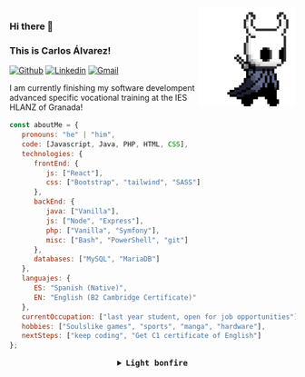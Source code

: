<img src="https://raw.githubusercontent.com/TanZng/TanZng/master/assets/hollor_knight3.gif" align="right" width="170"/>

### Hi there 👋 

### This is Carlos Álvarez!

[![Github](https://img.shields.io/badge/-Github-000?style=flat&logo=Github&logoColor=white)](https://github.com/CarlosAlvarez96)
[![Linkedin](https://img.shields.io/badge/-LinkedIn-blue?style=flat&logo=Linkedin&logoColor=white)](https://www.linkedin.com/in/carlos-%C3%A1lvarez-mart%C3%ADn-669b00198/)
[![Gmail](https://img.shields.io/badge/-Gmail-c14438?style=flat&logo=Gmail&logoColor=white)](mailto:calvarezmartin96@gmail.com)




I am currently finishing my software develompent advanced specific vocational training at the IES HLANZ of Granada!  


```javascript
const aboutMe = {
   pronouns: "he" | "him",
   code: [Javascript, Java, PHP, HTML, CSS],
   technologies: {
      frontEnd: {
         js: ["React"],
         css: ["Bootstrap", "tailwind", "SASS"]
      },
      backEnd: {
         java: ["Vanilla"],
         js: ["Node", "Express"],
         php: ["Vanilla", "Symfony"],
         misc: ["Bash", "PowerShell", "git"]
      },
      databases: ["MySQL", "MariaDB"]
   },
   languajes: {
      ES: "Spanish (Native)",
      EN: "English (B2 Cambridge Certificate)"
   },
   currentOccupation: ["last year student, open for job opportunities"],
   hobbies: ["Soulslike games", "sports", "manga", "hardware"],
   nextSteps: ["keep coding", "Get C1 certificate of English"]
};
```

<details align="center">

<summary> <b> <samp> Light bonfire </samp></b></summary>
<samp>
 <b><h2 style="color: #fc6203">B O N F I R E &nbsp; L I T !</h2> </b>

<img src="https://raw.githubusercontent.com/TanZng/TanZng/master/assets/bonefire.gif" width="200"/>

Check my Current Project: <a href="https://github.com/CarlosAlvarez96/wonderNotes">App notas</a>

</samp>
</details>
    

